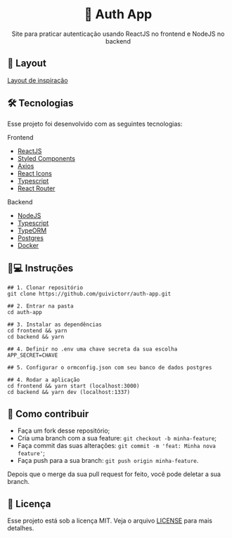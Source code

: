 <h1 align='center'>🔐 Auth App</h1>
<p align='center'>Site para praticar autenticação usando ReactJS no frontend e NodeJS no backend</p>

## 💅 Layout
[Layout de inspiração](https://www.figma.com/file/ZM0DPZbzK39o3rqwiaOPTD/Authentication-App?node-id=0%3A1)

## 🛠 Tecnologias

Esse projeto foi desenvolvido com as seguintes tecnologias:

Frontend
- [ReactJS](https://pt-br.reactjs.org)
- [Styled Components](styled-components.com/)
- [Axios](https://github.com/axios/axios)
- [React Icons](https://react-icons.github.io/react-icons/)
- [Typescript](typescriptlang.org/)
- [React Router](https://reactrouter.com/)

Backend
- [NodeJS](https://nodejs.org/)
- [Typescript](https://typescriptlang.org/)
- [TypeORM](https://typeorm.io#/)
- [Postgres](https://www.postgresql.org)
- [Docker](https://www.docker.com)

## 📱💻 Instruções

```
## 1. Clonar repositório
git clone https://github.com/guivictorr/auth-app.git

## 2. Entrar na pasta
cd auth-app

## 3. Instalar as dependências
cd frontend && yarn
cd backend && yarn

## 4. Definir no .env uma chave secreta da sua escolha
APP_SECRET=CHAVE

## 5. Configurar o ormconfig.json com seu banco de dados postgres

## 4. Rodar a aplicação
cd frontend && yarn start (localhost:3000)
cd backend && yarn dev (localhost:1337)
```

## 🤔 Como contribuir

- Faça um fork desse repositório;
- Cria uma branch com a sua feature: `git checkout -b minha-feature`;
- Faça commit das suas alterações: `git commit -m 'feat: Minha nova feature'`;
- Faça push para a sua branch: `git push origin minha-feature`.

Depois que o merge da sua pull request for feito, você pode deletar a sua branch.

## 📝 Licença

Esse projeto está sob a licença MIT. Veja o arquivo [LICENSE](https://github.com/guivictorr/auth-app/blob/master/LICENSE) para mais detalhes.
